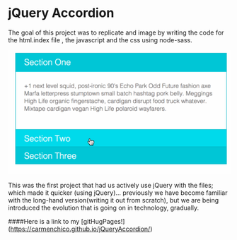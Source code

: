 # jQuery Accordion

The goal of this project was to replicate and image by writing the code for the html.index file ,  the javascript and the css using node-sass.


![Alt Text](https://raw.githubusercontent.com/CarmenChico/jQueryAccordion/master/image/accordian.gif)  


This was the first project that had us actively use jQuery with the files; which made it quicker (using jQuery)... previously we have become familiar with the long-hand version(writing it out from scratch), but we are being introduced the evolution that is going on in technology, gradually.




####Here is a link to my [gitHugPages!] (https://carmenchico.github.io/jQueryAccordion/)
